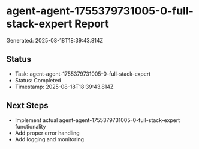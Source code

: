 # agent-agent-1755379731005-0-full-stack-expert Report

Generated: 2025-08-18T18:39:43.814Z

## Status
- Task: agent-agent-1755379731005-0-full-stack-expert
- Status: Completed
- Timestamp: 2025-08-18T18:39:43.814Z

## Next Steps
- Implement actual agent-agent-1755379731005-0-full-stack-expert functionality
- Add proper error handling
- Add logging and monitoring
